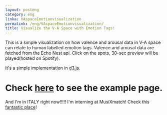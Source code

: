 ```yaml
---
layout: posteng
category: eng
linka: VAspaceEmotionvisualization
permalink: /eng/VAspaceEmotionvisualization/
title: Visualize the V-A Space with Emotion Tags!
---
```


This is a simple visualization on how valence and arousal data in V-A space can relate to human labelled emotion tags. Valence and arousal data are fetched from the Echo Nest api. Click on the spots, 30-sec preview will be played(hosted on Spotify).

It's a simple implementation in [d3.js](http://d3js.org).

# Check [here](/va-emotion.html) to see the example page.

And I'm in ITALY right now!!!!! I'm interning at MusiXmatch! Check this [fantastic place](https://www.musixmatch.com)!